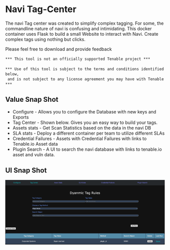 # Navi Tag-Center

The navi Tag center was created to simplify complex tagging.  For some, the commandline nature of navi is confusing and intimidating.  This docker container uses Flask to build a small Website to interact with Navi.  Create complex tags using nothing but clicks.

Please feel free to download and provide feedback

    *** This tool is not an officially supported Tenable project ***
    
    *** Use of this tool is subject to the terms and conditions identified below,
     and is not subject to any license agreement you may have with Tenable ***

## Value Snap Shot
* Configure - Allows you to configure the Database with new keys and Exports
* Tag Center - Shown below.  Gives you an easy way to build your tags.
* Assets stats - Get Scan Statistics based on the data in the navi DB
* SLA stats - Deploy a different container per team to utilize different SLAs
* Credential Failures - Assets with Credential Failures with links to Tenable.io Asset data
* Plugin Search - A UI to search the navi database with links to tenable.io asset and vuln data.

## UI Snap Shot
![UI Snapshot](../UI%20Snapshot.png)

